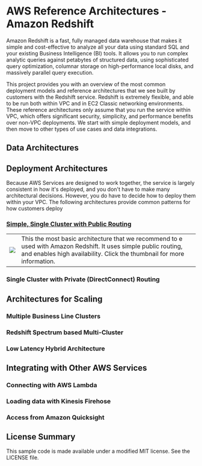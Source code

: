 # AWS Reference Architectures - Amazon Redshift

Amazon Redshift is a fast, fully managed data warehouse that makes it simple and cost-effective to analyze all your data using standard SQL and your existing Business Intelligence (BI) tools. It allows you to run complex analytic queries against petabytes of structured data, using sophisticated query optimization, columnar storage on high-performance local disks, and massively parallel query execution.

This project provides you with an overview of the most common deployment models and reference architectures that we see built by customers with the Redshift service. Redshift is extremely flexible, and able to be run both within VPC and in EC2 Classic networking environments. These reference architectures only assume that you run the service within VPC, which offers significant security, simplicity, and performance benefits over non-VPC deployments. We start with simple deployment models, and then move to other types of use cases and data integrations.

## Data Architectures

## Deployment Architectures

Because AWS Services are designed to work together, the service is largely consistent in how it's deployed, and you don't have to make many architectural decisions. However, you do have to decide how to deploy them within your VPC. The following architectures provide common patterns for how customers deploy 

### [Simple, Single Cluster with Public Routing](public-routing)

<table><tr><td><a href="https://github.com/aws-samples/aws-dbs-refarch-redshift/tree/master/public-routing"><img src="https://github.com/aws-samples/aws-dbs-refarch-redshift/blob/master/public-routing/thumbnail.png"/></a></td><td>
This the most basic architecture that we recommend to e used with Amazon Redshift. It uses simple public routing, and enables high availability. Click the thumbnail for more information.
</td></tr></table>

### Single Cluster with Private (DirectConnect) Routing

## Architectures for Scaling

### Multiple Business Line Clusters

### Redshift Spectrum based Multi-Cluster

### Low Latency Hybrid Architecture

## Integrating with Other AWS Services

### Connecting with AWS Lambda

### Loading data with Kinesis Firehose

### Access from Amazon Quicksight

## License Summary

This sample code is made available under a modified MIT license. See the LICENSE file.
